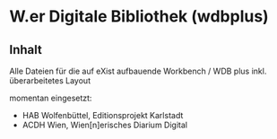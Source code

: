 # W.er Digitale Bibliothek (wdbplus)

## Inhalt
Alle Dateien für die auf eXist aufbauende Workbench / WDB plus inkl. überarbeitetes Layout

momentan eingesetzt:

* HAB Wolfenbüttel, Editionsprojekt Karlstadt
* ACDH Wien, Wien[n]erisches Diarium Digital
